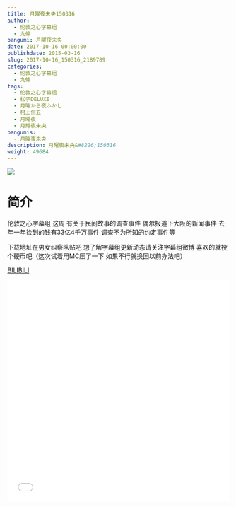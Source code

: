 ```yaml
---
title: 月曜夜未央150316
author: 
  - 伦敦之心字幕组
  - 九條
bangumi: 月曜夜未央
date: 2017-10-16 00:00:00
publishdate: 2015-03-16
slug: 2017-10-16_150316_2189789
categories: 
  - 伦敦之心字幕组
  - 九條
tags: 
  - 伦敦之心字幕组
  - 松子DELUXE
  - 月曜から夜ふかし
  - 村上信五
  - 月曜夜
  - 月耀夜未央
bangumis: 
  - 月曜夜未央
description: 月曜夜未央&#8226;150316
weight: 49684
---
```


![](https://i.imgur.com/Hw3NxvG.jpg)

# 简介  
伦敦之心字幕组 这周 有关于民间故事的调查事件 偶尔报道下大阪的新闻事件 去年一年捡到的钱有33亿4千万事件 调查不为所知的约定事件等
下载地址在男女纠察队贴吧 想了解字幕组更新动态请关注字幕组微博 喜欢的就投个硬币吧（这次试着用MC压了一下 如果不行就换回以前办法吧）

  [BILIBILI](https://www.bilibili.com/video/av2189789/)


  <iframe src="//www.bilibili.com/html/html5player.html?cid=3403812&aid=2189789" width="100%" height="500" frameborder="0" allowfullscreen="allowfullscreen"></iframe>
